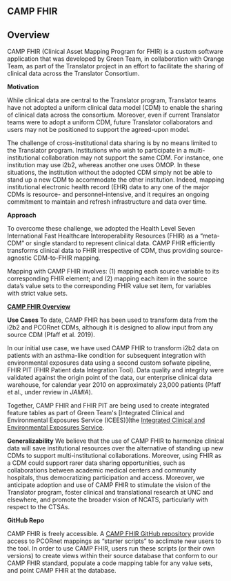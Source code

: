 ## CAMP FHIR

## Overview

CAMP FHIR (Clinical Asset Mapping Program for FHIR) is a custom software application that was developed by Green Team, in collaboration with Orange Team, as part of the Translator project in an effort to facilitate the sharing of clinical data across the Translator Consortium.

**Motivation**

While clinical data are central to the Translator program, Translator teams have not adopted a uniform clinical data model (CDM) to enable the sharing of clinical data across the consortium. Moreover, even if current Translator teams were to adopt a uniform CDM, future Translator collaborators and users may not be positioned to support the agreed-upon model.

The challenge of cross-institutional data sharing is by no means limited to the Translator program. Institutions who wish to participate in a multi-institutional collaboration may not support the same CDM. For instance, one institution may use i2b2, whereas another one uses OMOP. In these situations, the institution without the adopted CDM simply not be able to stand up a new CDM to accommodate the other institution. Indeed, mapping institutional electronic health record (EHR) data to any one of the major CDMs is resource- and personnel-intensive, and it requires an ongoing commitment to maintain and refresh infrastructure and data over time. 

**Approach**

To overcome these challenge, we adopted the Health Level Seven International Fast Healthcare Interoperability Resources (FHIR) as a “meta-CDM” or single standard to represent clinical data. CAMP FHIR efficiently transforms clinical data to FHIR irrespective of CDM, thus providing source-agnostic CDM-to-FHIR mapping.

Mapping with CAMP FHIR involves: (1) mapping each source variable to its corresponding FHIR element; and (2) mapping each item in the source data’s value sets to the corresponding FHIR value set item, for variables with strict value sets.

[**CAMP FHIR Overview**](CAMP_FHIR.png)

**Use Cases**
To date, CAMP FHIR has been used to transform data from the i2b2 and PCORnet CDMs, although it is designed to allow input from any source CDM (Pfaff et al. 2019).

In our initial use case, we have used CAMP FHIR to transform i2b2 data on patients with an asthma-like condition for subsequent integration with environmental exposures data using a second custom sofwate pipeline, FHIR PIT (FHIR Patient data Integration Tool). Data quality and integrity were validated against the origin point of the data, our enterprise clinical data warehouse, for calendar year 2010 on approximately 23,000 patients (Pfaff et al., under review in *JAMIA*).

Together, CAMP FHIR and FHIR PIT are being used to create integrated feature tables as part of Green Team's [Integrated Clinical and Environmental Exposures Service (ICEES)](the [Integrated Clinical and Environmental Exposures Service](https://github.com/ResearchSoftwareInstitute/data-translator/tree/master/src/pages/apps/icees).

**Generalizability**
We believe that the use of CAMP FHIR to harmonize clinical data will save institutional resources over the alternative of standing up new CDMs to support multi-institutional collaborations. Moreover, using FHIR as a CDM could support rarer data sharing opportunities, such as collaborations between academic medical centers and community hospitals, thus democratizing participation and access. Moreover, we anticipate adoption and use of CAMP FHIR to stimulate the vision of the Translator program, foster clinical and translational research at UNC and elsewhere, and promote the broader vision of NCATS, particularly with respect to the CTSAs.


**GitHub Repo**

CAMP FHIR is freely accessible. A [CAMP FHIR GitHub repository](https://github.com/NCTraCSIDSci/camp-fhir) provide access to PCORnet mappings as “starter scripts” to acclimate new users to the tool. In order to use CAMP FHIR, users run these scripts (or their own versions) to create views within their source database that conform to our CAMP FHIR standard, populate a code mapping table for any value sets, and point CAMP FHIR at the database.
